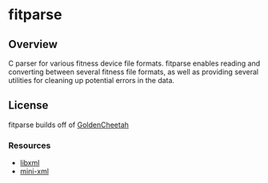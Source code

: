 # fitparse

## Overview

C parser for various fitness device file formats. fitparse enables reading and
converting between several fitness file formats, as well as providing several
utilities for cleaning up potential errors in the data.

## License

fitparse builds off of [GoldenCheetah](https://github.com/GoldenCheetah/GoldenCheetah)

### Resources

- [libxml](http://www.xmlsoft.org/)
- [mini-xml](http://www.msweet.org/projects.php?Z3)

